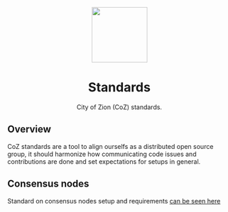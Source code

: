 <p align="center">
  <img
    src="http://res.cloudinary.com/vidsy/image/upload/v1503160820/CoZ_Icon_DARKBLUE_200x178px_oq0gxm.png"
    width="125px;">
</p>

<h1 align="center">Standards</h1>

<p align="center">
  City of Zion (CoZ) standards.
</p>

## Overview

CoZ standards are a tool to align ourselfs as a distributed open source group, it should harmonize how communicating code issues and contributions are done and set expectations for setups in general.

## Consensus nodes

Standard on consensus nodes setup and requirements [can be seen here](nodes.md)
